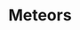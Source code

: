 ---
title: Meteors
description: Creates an effect that simulates falling meteors. Can also be used to create an explosion, or a swarm of flies.
aliases: [/vixen-3-documentation/sequencer/effects/pixel-lighting-effects/meteors/]
---